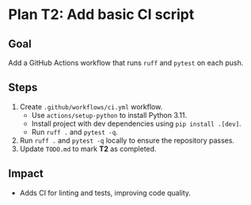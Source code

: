# Plan T2: Add basic CI script

## Goal
Add a GitHub Actions workflow that runs `ruff` and `pytest` on each push.

## Steps
1. Create `.github/workflows/ci.yml` workflow.
   - Use `actions/setup-python` to install Python 3.11.
   - Install project with dev dependencies using `pip install .[dev]`.
   - Run `ruff .` and `pytest -q`.
2. Run `ruff .` and `pytest -q` locally to ensure the repository passes.
3. Update `TODO.md` to mark **T2** as completed.

## Impact
- Adds CI for linting and tests, improving code quality.
